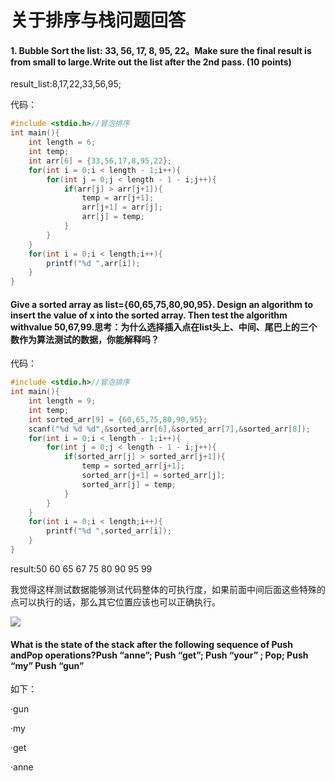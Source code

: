 # 关于排序与栈问题回答

#### 1. Bubble Sort the list: 33, 56, 17, 8, 95, 22。Make sure the final result is from small to large.Write out the list after the 2nd pass. (10 points)

result_list:8,17,22,33,56,95;

代码：
```c
#include <stdio.h>//冒泡排序 
int main(){
	int length = 6;
	int temp;
	int arr[6] = {33,56,17,8,95,22};
	for(int i = 0;i < length - 1;i++){
		for(int j = 0;j < length - 1 - i;j++){
			if(arr[j] > arr[j+1]){
				temp = arr[j+1];
				arr[j+1] = arr[j];
				arr[j] = temp;
			}
		}
	}
	for(int i = 0;i < length;i++){
		printf("%d ",arr[i]);
	}
}
```

#### Give a sorted array as list={60,65,75,80,90,95}. Design an algorithm to insert the value of x into the sorted array. Then test the algorithm withvalue 50,67,99.思考：为什么选择插入点在list头上、中间、尾巴上的三个数作为算法测试的数据，你能解释吗？

代码：
```c
#include <stdio.h>//冒泡排序 
int main(){
	int length = 9;
	int temp;
	int sorted_arr[9] = {60,65,75,80,90,95};
    scanf("%d %d %d",&sorted_arr[6],&sorted_arr[7],&sorted_arr[8]); 
	for(int i = 0;i < length - 1;i++){
		for(int j = 0;j < length - 1 - i;j++){
			if(sorted_arr[j] > sorted_arr[j+1]){
				temp = sorted_arr[j+1];
				sorted_arr[j+1] = sorted_arr[j];
				sorted_arr[j] = temp;
			}
		}
	}
	for(int i = 0;i < length;i++){
		printf("%d ",sorted_arr[i]);
	}
}
```
result:50 60 65 67 75 80 90 95 99

我觉得这样测试数据能够测试代码整体的可执行度，如果前面中间后面这些特殊的点可以执行的话，那么其它位置应该也可以正确执行。

![](http://a2.qpic.cn/psb?/V1186OFx1RNIby/jN*lEc42*6wBG4mm6YjR9Ndi6Efxr.jRLXrZA2m8V6M!/c/dDEBAAAAAAAA&ek=1&kp=1&pt=0&bo=ygJNAQAAAAADF7Y!&tl=1&vuin=1243286523&tm=1544018400&sce=60-2-2&rf=0-0)

####  What is the state of the stack after the following sequence of Push andPop operations?Push “anne”; Push “get”; Push “your” ; Pop; Push “my” Push “gun” 

如下：

·gun

·my

·get

·anne
